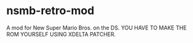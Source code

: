 # nsmb-retro-mod
A mod for New Super Mario Bros. on the DS. YOU HAVE TO MAKE THE ROM YOURSELF USING XDELTA PATCHER.
